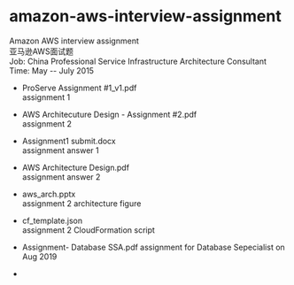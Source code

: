 # amazon-aws-interview-assignment
Amazon AWS interview assignment  
亚马逊AWS面试题  
Job: China Professional Service Infrastructure Architecture Consultant  
Time: May -- July 2015  


* ProServe Assignment #1_v1.pdf  
    assignment 1  
* AWS Architecuture Design - Assignment #2.pdf  
    assignment 2  
* Assignment1 submit.docx  
  assignment answer 1  
* AWS Architecture Design.pdf  
  assignment answer 2  
* aws_arch.pptx  
  assignment 2 architecture figure  
* cf_template.json  
  assignment 2 CloudFormation script  

* Assignment- Database SSA.pdf
  assignment for Database Sepecialist on Aug 2019
*
